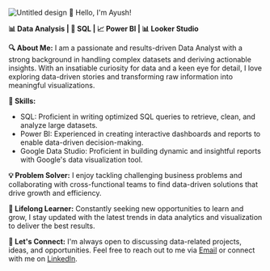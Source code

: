 ![Untitled design](https://github.com/AyushVashisth/AyushVashisth/assets/133607161/84f7de33-5363-433f-a7c8-11782e0796ac)
👋 Hello, I'm Ayush!

**📊 Data Analysis | 🎯 SQL | 📈 Power BI | 📊 Looker Studio**

**🔍 About Me:**
I am a passionate and results-driven Data Analyst with a strong background in handling complex datasets and deriving actionable insights. With an insatiable curiosity for data and a keen eye for detail, I love exploring data-driven stories and transforming raw information into meaningful visualizations.

**🔧 Skills:**
- SQL: Proficient in writing optimized SQL queries to retrieve, clean, and analyze large datasets.
- Power BI: Experienced in creating interactive dashboards and reports to enable data-driven decision-making.
- Google Data Studio: Proficient in building dynamic and insightful reports with Google's data visualization tool.

**💡 Problem Solver:**
I enjoy tackling challenging business problems and collaborating with cross-functional teams to find data-driven solutions that drive growth and efficiency.

**🌱 Lifelong Learner:**
Constantly seeking new opportunities to learn and grow, I stay updated with the latest trends in data analytics and visualization to deliver the best results.

**🤝 Let's Connect:**
I'm always open to discussing data-related projects, ideas, and opportunities. Feel free to reach out to me via [Email](https://ayushvst7@gmail.com) or connect with me on [LinkedIn](https://www.linkedin.com/in/ayush-vashisth-9399741a0/).
